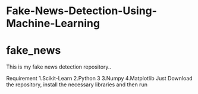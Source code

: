 # Fake-News-Detection-Using-Machine-Learning
# fake_news
This is my fake news detection repository..

Requirement
1.Scikit-Learn
2.Python 3
3.Numpy
4.Matplotlib
Just Download the repository, install the necessary libraries and then run
